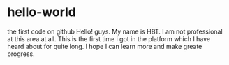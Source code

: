 # hello-world
the first  code on github
Hello! guys. My name is HBT. I am not professional at this area at all. This is the first time i got in the platform which I have heard about for quite long. I hope I can learn more and make greate progress.  
